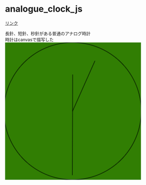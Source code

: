 # analogue_clock_js

[リンク](https://itsuki-jp.github.io/analogue_clock_js/test/index.html)

長針、短針、秒針がある普通のアナログ時計  
時計はcanvasで描写した
<img src="https://github.com/itsuki-jp/analogue_clock_js/blob/master/img/screenShot.png?raw=true" alt="screenshot" title="screenshot">
